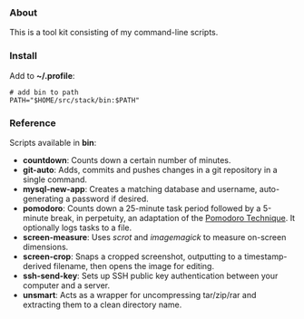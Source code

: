 ### About

This is a tool kit consisting of my command-line scripts.

### Install

Add to **~/.profile**:

    # add bin to path
    PATH="$HOME/src/stack/bin:$PATH"

### Reference

Scripts available in **bin**:

* **countdown**: Counts down a certain number of minutes.
* **git-auto**: Adds, commits and pushes changes in a git repository in a single command.
* **mysql-new-app**: Creates a matching database and username, auto-generating a password if desired.
* **pomodoro**: Counts down a 25-minute task period followed by a 5-minute break, in perpetuity, an adaptation of the [Pomodoro Technique](http://en.wikipedia.org/wiki/Pomodoro_Technique). It optionally logs tasks to a file.
* **screen-measure**: Uses *scrot* and *imagemagick* to measure on-screen dimensions.
* **screen-crop**: Snaps a cropped screenshot, outputting to a timestamp-derived filename, then opens the image for editing.
* **ssh-send-key**: Sets up SSH public key authentication between your computer and a server.
* **unsmart**: Acts as a wrapper for uncompressing tar/zip/rar and extracting them to a clean directory name.
